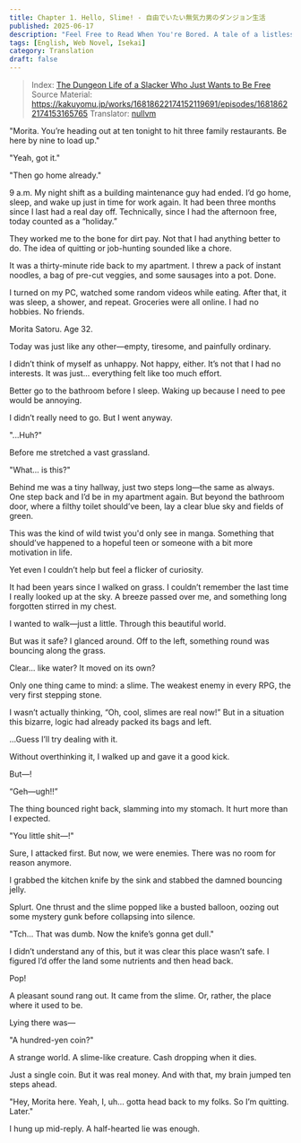 ```yaml
---
title: Chapter 1. Hello, Slime! - 自由でいたい無気力男のダンジョン生活
published: 2025-06-17
description: "Feel Free to Read When You're Bored. A tale of a listless middle-aged man who drifts through life, taking it easy and doing as little as possible."
tags: [English, Web Novel, Isekai]
category: Translation
draft: false
---
```


> Index: [The Dungeon Life of a Slacker Who Just Wants to Be Free](../mukiryoku-otoko/)  
> Source Material: https://kakuyomu.jp/works/16818622174152119691/episodes/16818622174153165765
> Translator: [nullvm](https://github.com/nullvm)  

"Morita. You’re heading out at ten tonight to hit three family restaurants. Be here by nine to load up."

"Yeah, got it."

"Then go home already."

9 a.m.
My night shift as a building maintenance guy had ended. I’d go home, sleep, and wake up just in time for work again. It had been three months since I last had a real day off. Technically, since I had the afternoon free, today counted as a “holiday.”

They worked me to the bone for dirt pay. Not that I had anything better to do. The idea of quitting or job-hunting sounded like a chore.

It was a thirty-minute ride back to my apartment. I threw a pack of instant noodles, a bag of pre-cut veggies, and some sausages into a pot. Done.

I turned on my PC, watched some random videos while eating. After that, it was sleep, a shower, and repeat. Groceries were all online. I had no hobbies. No friends.

Morita Satoru. Age 32.

Today was just like any other—empty, tiresome, and painfully ordinary.

I didn’t think of myself as unhappy. Not happy, either. It’s not that I had no interests. It was just... everything felt like too much effort.

Better go to the bathroom before I sleep. Waking up because I need to pee would be annoying.

I didn’t really need to go. But I went anyway.

"...Huh?"

Before me stretched a vast grassland.

"What... is this?"

Behind me was a tiny hallway, just two steps long—the same as always. One step back and I’d be in my apartment again. But beyond the bathroom door, where a filthy toilet should’ve been, lay a clear blue sky and fields of green.

This was the kind of wild twist you'd only see in manga. Something that should’ve happened to a hopeful teen or someone with a bit more motivation in life.

Yet even I couldn’t help but feel a flicker of curiosity.

It had been years since I walked on grass. I couldn’t remember the last time I really looked up at the sky. A breeze passed over me, and something long forgotten stirred in my chest.

I wanted to walk—just a little. Through this beautiful world.

But was it safe? I glanced around. Off to the left, something round was bouncing along the grass.

Clear... like water? It moved on its own?

Only one thing came to mind: a slime. The weakest enemy in every RPG, the very first stepping stone.

I wasn’t actually thinking, “Oh, cool, slimes are real now!” But in a situation this bizarre, logic had already packed its bags and left.

...Guess I’ll try dealing with it.

Without overthinking it, I walked up and gave it a good kick.

But—!

“Geh—ugh!!”

The thing bounced right back, slamming into my stomach. It hurt more than I expected.

"You little shit—!"

Sure, I attacked first. But now, we were enemies. There was no room for reason anymore.

I grabbed the kitchen knife by the sink and stabbed the damned bouncing jelly.

Splurt.
One thrust and the slime popped like a busted balloon, oozing out some mystery gunk before collapsing into silence.

"Tch... That was dumb. Now the knife’s gonna get dull."

I didn’t understand any of this, but it was clear this place wasn’t safe. I figured I’d offer the land some nutrients and then head back.

Pop!

A pleasant sound rang out. It came from the slime. Or, rather, the place where it used to be.

Lying there was—

"A hundred-yen coin?"

A strange world.
A slime-like creature.
Cash dropping when it dies.

Just a single coin. But it was real money. And with that, my brain jumped ten steps ahead.

"Hey, Morita here. Yeah, I, uh… gotta head back to my folks. So I’m quitting. Later."

I hung up mid-reply. A half-hearted lie was enough.

